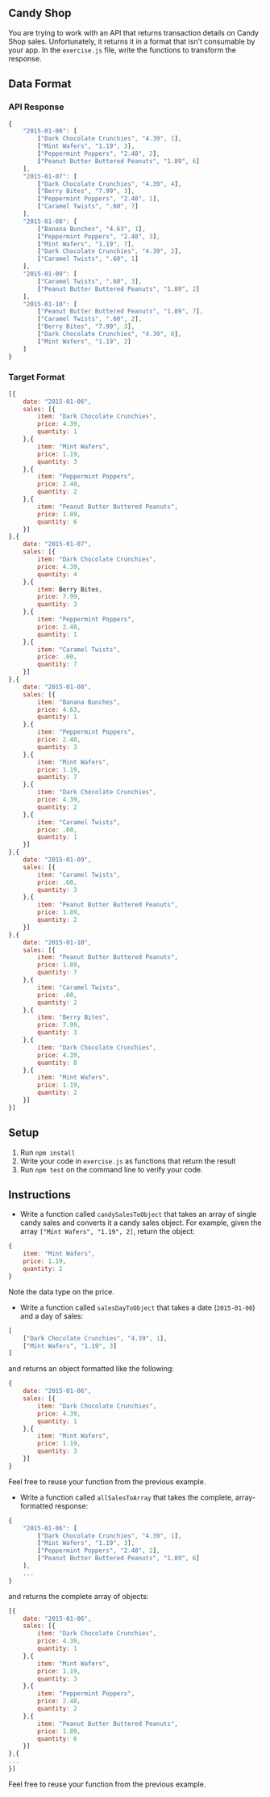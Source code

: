 ## Candy Shop

You are trying to work with an API that returns transaction details on Candy Shop sales. Unfortunately, it returns it in a format that isn't consumable by your app. In the `exercise.js` file, write the functions to transform the response.

## Data Format

### API Response

```js
{
    "2015-01-06": [
        ["Dark Chocolate Crunchies", "4.39", 1],
        ["Mint Wafers", "1.19", 3],
        ["Peppermint Poppers", "2.48", 2],
        ["Peanut Butter Buttered Peanuts", "1.89", 6]
    ],
    "2015-01-07": [
        ["Dark Chocolate Crunchies", "4.39", 4],
        ["Berry Bites", "7.99", 3],
        ["Peppermint Poppers", "2.48", 1],
        ["Caramel Twists", ".60", 7]
    ],
    "2015-01-08": [
        ["Banana Bunches", "4.63", 1],
        ["Peppermint Poppers", "2.48", 3],
        ["Mint Wafers", "1.19", 7],
        ["Dark Chocolate Crunchies", "4.39", 2],
        ["Caramel Twists", ".60", 1]
    ],
    "2015-01-09": [
        ["Caramel Twists", ".60", 3],
        ["Peanut Butter Buttered Peanuts", "1.89", 2]
    ],
    "2015-01-10": [
        ["Peanut Butter Buttered Peanuts", "1.89", 7],
        ["Caramel Twists", ".60", 2],
        ["Berry Bites", "7.99", 3],
        ["Dark Chocolate Crunchies", "4.39", 8],
        ["Mint Wafers", "1.19", 2]
    ]
}
```

### Target Format

```js
[{
    date: "2015-01-06",
    sales: [{
        item: "Dark Chocolate Crunchies",
        price: 4.39,
        quantity: 1
    },{
        item: "Mint Wafers",
        price: 1.19,
        quantity: 3
    },{
        item: "Peppermint Poppers",
        price: 2.48,
        quantity: 2
    },{
        item: "Peanut Butter Buttered Peanuts",
        price: 1.89,
        quantity: 6
    }]
},{
    date: "2015-01-07",
    sales: [{
        item: "Dark Chocolate Crunchies",
        price: 4.39,
        quantity: 4
    },{
        item: Berry Bites,
        price: 7.99,
        quantity: 3
    },{
        item: "Peppermint Poppers",
        price: 2.48,
        quantity: 1
    },{
        item: "Caramel Twists",
        price: .60,
        quantity: 7
    }]
},{
    date: "2015-01-08",
    sales: [{
        item: "Banana Bunches",
        price: 4.63,
        quantity: 1
    },{
        item: "Peppermint Poppers",
        price: 2.48,
        quantity: 3
    },{
        item: "Mint Wafers",
        price: 1.19,
        quantity: 7
    },{
        item: "Dark Chocolate Crunchies",
        price: 4.39,
        quantity: 2
    },{
        item: "Caramel Twists",
        price: .60,
        quantity: 1
    }]
},{
    date: "2015-01-09",
    sales: [{
        item: "Caramel Twists",
        price: .60,
        quantity: 3
    },{
        item: "Peanut Butter Buttered Peanuts",
        price: 1.89,
        quantity: 2
    }]
},{
    date: "2015-01-10",
    sales: [{
        item: "Peanut Butter Buttered Peanuts",
        price: 1.89,
        quantity: 7
    },{
        item: "Caramel Twists",
        price: .60,
        quantity: 2
    },{
        item: "Berry Bites",
        price: 7.99,
        quantity: 3
    },{
        item: "Dark Chocolate Crunchies",
        price: 4.39,
        quantity: 8
    },{
        item: "Mint Wafers",
        price: 1.19,
        quantity: 2
    }]
}]
```

## Setup

1. Run `npm install`
1. Write your code in `exercise.js` as functions that return the result
1. Run `npm test` on the command line to verify your code.

## Instructions

* Write a function called `candySalesToObject` that takes an array of single candy sales and converts it a candy sales object. For example, given the array `["Mint Wafers", "1.19", 2]`, return the object:

```js
{
    item: "Mint Wafers",
    price: 1.19,
    quantity: 2
}
```

Note the data type on the price.

* Write a function called `salesDayToObject` that takes a date (`2015-01-06`) and a day of sales:

```js
[
    ["Dark Chocolate Crunchies", "4.39", 1],
    ["Mint Wafers", "1.19", 3]
]
```

and returns an object formatted like the following:

```js
{
    date: "2015-01-06",
    sales: [{
        item: "Dark Chocolate Crunchies",
        price: 4.39,
        quantity: 1
    },{
        item: "Mint Wafers",
        price: 1.19,
        quantity: 3
    }]
}
```

Feel free to reuse your function from the previous example.

* Write a function called `allSalesToArray` that takes the complete, array-formatted response:

```js
{
    "2015-01-06": [
        ["Dark Chocolate Crunchies", "4.39", 1],
        ["Mint Wafers", "1.19", 3],
        ["Peppermint Poppers", "2.48", 2],
        ["Peanut Butter Buttered Peanuts", "1.89", 6]
    ],
    ...
}
```

and returns the complete array of objects:

```js
[{
    date: "2015-01-06",
    sales: [{
        item: "Dark Chocolate Crunchies",
        price: 4.39,
        quantity: 1
    },{
        item: "Mint Wafers",
        price: 1.19,
        quantity: 3
    },{
        item: "Peppermint Poppers",
        price: 2.48,
        quantity: 2
    },{
        item: "Peanut Butter Buttered Peanuts",
        price: 1.89,
        quantity: 6
    }]
},{
...
}]
```

Feel free to reuse your function from the previous example.
